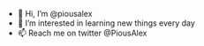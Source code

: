- 👋 Hi, I’m @piousalex
- 👀 I’m interested in learning new things every day
- 📫 Reach me on twitter @PiousAlex

<!---
piousalex/piousalex is a ✨ special ✨ repository because its `README.md` (this file) appears on your GitHub profile.
You can click the Preview link to take a look at your changes.
--->
